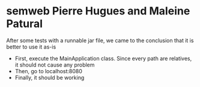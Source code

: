# semweb Pierre Hugues and Maleine Patural

After some tests with a runnable jar file, we came to the conclusion that it is better to use it as-is

- First, execute the MainApplication class. Since every path are relatives, it should not cause any problem
- Then, go to localhost:8080
- Finally, it should be working 